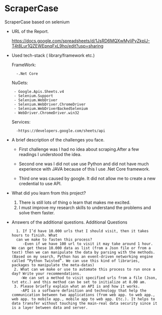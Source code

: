# ScraperCase
ScraperCase based on selenium

- URL of the Report.


    https://docs.google.com/spreadsheets/d/1JsRD6MQXwMyliPyZkplJ-T4t8Lur1QZEWEpnqFxL9ho/edit?usp=sharing
  
  
  
- Used tech-stack ( library/framework etc.)


    FrameWork:
    
        -.Net Core
    
    
    NuGets:
    
       - Google.Apis.Sheets.v4
       - Selenium.Support
       - Selenium.WebDriver
       - Selenium.WebDriver.ChromeDriver
       - Selenium.WebDriverBackedSelenium
       - WebDriver.ChromeDriver.win32
    
    
    Services:
    
        -https://developers.google.com/sheets/api
    
    
    



- A brief description of the challenges you face.
    
    
    - First challenge was I had no idea about scraping.After a few readings I understood the idea.
     
    - Second one was I did not use use Python and did not have much experience with JAVA because of this I use .Net Core framework.
     
    - Third one was caused by google. It did not allow me to create a new credential to use API.

   
   
   
   
- What did you learn from this project?
    
    1. There is still lots of thing o learn that makes me excited.
    2. I must improve my research skills to understand the problems and solve them faster.




- Answers of the additional questions.
        Additional Questions
        
        
        1. If I’d have 10.000 urls that I should visit, then it takes hours to finish. What
        can we make to fasten this process?
           -Even if we have 100 url to visit it may take around 1 hour. We can get these 10.000 data as list (from a Json file or from a text) then we can manipulate the data by parsing with the methods. (Based on my search, Python has an event-driven networking engine called “Python Twisted”. We can use this kind of libraries, packages to manipulate the meta-datas)
       2. What can we make or use to automate this process to run once a day? Write your recommendations.
          -We can set a method to visit specified urls from a file (Json, txt etc.) and this method can be set to initialize at 8.00 am.
       3. Please briefly explain what an API is and how it works.
          -API is a software definition and technology that help the communication between two applications (from web app. to web app., web app. to mobile app., mobile app to web app. Etc.). It helps to data transfer without touching the main-real data security since it is a layer between data and server.

